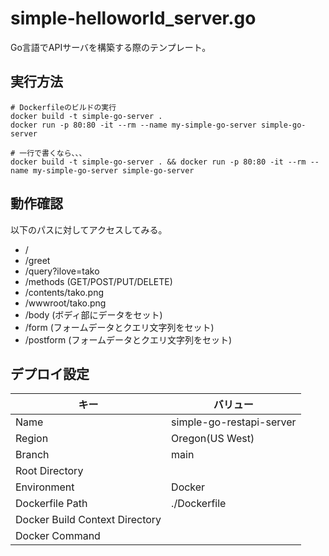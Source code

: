 # simple-helloworld_server.go

Go言語でAPIサーバを構築する際のテンプレート。  

## 実行方法

```shell
# Dockerfileのビルドの実行
docker build -t simple-go-server .
docker run -p 80:80 -it --rm --name my-simple-go-server simple-go-server

# 一行で書くなら、、、
docker build -t simple-go-server . && docker run -p 80:80 -it --rm --name my-simple-go-server simple-go-server
```

## 動作確認

以下のパスに対してアクセスしてみる。  

- /
- /greet
- /query?ilove=tako
- /methods (GET/POST/PUT/DELETE)
- /contents/tako.png
- /wwwroot/tako.png
- /body (ボディ部にデータをセット)
- /form (フォームデータとクエリ文字列をセット)
- /postform (フォームデータとクエリ文字列をセット)

## デプロイ設定

| キー | バリュー |
| ---- | ---- |
| Name | simple-go-restapi-server |
| Region | Oregon(US West) |
| Branch | main |
| Root Directory |  |
| Environment | Docker |
| Dockerfile Path | ./Dockerfile |
| Docker Build Context Directory |  |
| Docker Command |  |
